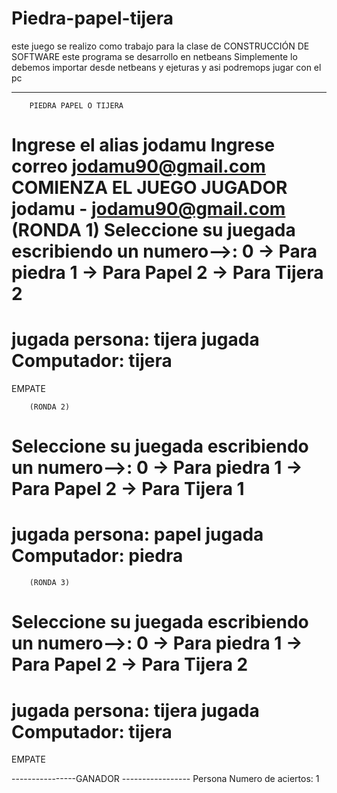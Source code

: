 # Piedra-papel-tijera
este juego se realizo como trabajo para la clase de CONSTRUCCIÓN DE SOFTWARE este programa se desarrollo en netbeans 
Simplemente lo debemos importar desde netbeans y ejeturas y asi podremops jugar con el pc

*******************************************
		PIEDRA PAPEL O TIJERA
Ingrese el alias
jodamu
Ingrese correo
jodamu90@gmail.com
		COMIENZA EL JUEGO
JUGADOR
jodamu - jodamu90@gmail.com
		(RONDA 1)
Seleccione su juegada escribiendo un numero-->: 
0 -> Para piedra
1 -> Para Papel
2 -> Para Tijera
2
=================
jugada persona: tijera
jugada Computador: tijera
=================
EMPATE

		(RONDA 2)
Seleccione su juegada escribiendo un numero-->: 
0 -> Para piedra
1 -> Para Papel
2 -> Para Tijera
1
=================
jugada persona: papel
jugada Computador: piedra
=================
		(RONDA 3)
Seleccione su juegada escribiendo un numero-->: 
0 -> Para piedra
1 -> Para Papel
2 -> Para Tijera
2
=================
jugada persona: tijera
jugada Computador: tijera
=================
EMPATE



----------------GANADOR -----------------
	Persona
Numero de aciertos: 1
